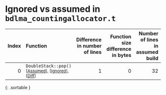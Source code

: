 # Ignored vs assumed in `bdlma_countingallocator.t`

<script src="../sorttable.js"></script>

|   Index | Function                                                                                                      |   Difference in number of lines |   Function size difference in bytes |   Number of lines in assumed build | Number of bytes in assumed build   |   Number of lines in ignored build | Number of bytes in ignored build   |
|--------:|:--------------------------------------------------------------------------------------------------------------|--------------------------------:|------------------------------------:|-----------------------------------:|:-----------------------------------|-----------------------------------:|:-----------------------------------|
|       0 | `DoubleStack::pop()` <sup>\[[Assumed](0.assume.s.txt)\], \[[Ignored](0.none.s.txt)\], \[[Diff](0.diff.html)\] |                               1 |                                   0 |                                 32 | 4,211,696                          |                                 32 | 4,211,696                          |
{: .sortable }
